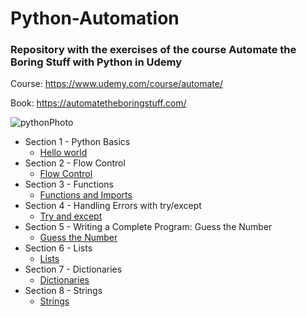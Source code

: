 # Python-Automation

### Repository with the exercises of the course Automate the Boring Stuff with Python in Udemy

Course: https://www.udemy.com/course/automate/

Book: https://automatetheboringstuff.com/

![pythonPhoto](https://user-images.githubusercontent.com/36489953/78730444-19bcf000-793d-11ea-844a-54b29a66e869.jpg)

* Section 1 - Python Basics
    * [Hello world](https://github.com/edwardmartins/Python-Automation/blob/master/1-helloworld.py)
* Section 2 - Flow Control
    * [Flow Control](https://github.com/edwardmartins/Python-Automation/blob/master/2-flowControl.py)
* Section 3 - Functions
    * [Functions and Imports](https://github.com/edwardmartins/Python-Automation/blob/master/3-functions%26imports.py)
* Section 4 - Handling Errors with try/except
    * [Try and except](https://github.com/edwardmartins/Python-Automation/blob/master/4-try%26except.py)
* Section 5 - Writing a Complete Program: Guess the Number
    * [Guess the Number](https://github.com/edwardmartins/Python-Automation/blob/master/5-completeProgram.py)
* Section 6 - Lists
    * [Lists](https://github.com/edwardmartins/Python-Automation/blob/master/6-lists.py)
* Section 7 -  Dictionaries
    * [Dictionaries](https://github.com/edwardmartins/Python-Automation/blob/master/7-dictionaries.py)
* Section 8 -  Strings
    * [Strings](https://github.com/edwardmartins/Python-Automation/blob/master/08_strings.py)



